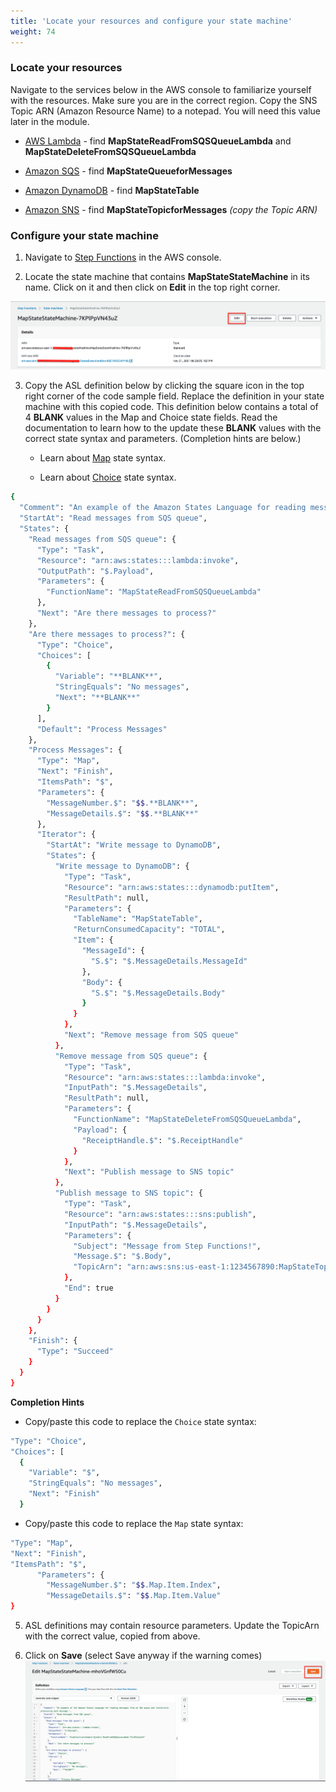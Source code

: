 ```yaml
---
title: 'Locate your resources and configure your state machine'
weight: 74
---
```


### Locate your resources

Navigate to the services below in the AWS console to familiarize yourself with the resources. Make sure you are in the correct region. Copy the SNS Topic ARN (Amazon Resource Name) to a notepad. You will need this value later in the module.

- [AWS Lambda](https://console.aws.amazon.com/lambda/home) - find **MapStateReadFromSQSQueueLambda** and **MapStateDeleteFromSQSQueueLambda**

- [Amazon SQS](https://console.aws.amazon.com/sqs/v2/home) - find **MapStateQueueforMessages**

- [Amazon DynamoDB](https://console.aws.amazon.com/dynamodbv2/home) - find **MapStateTable**

- [Amazon SNS](https://console.aws.amazon.com/sns/v3/home) - find **MapStateTopicforMessages** *(copy the Topic ARN)*

### Configure your state machine

1. Navigate to [Step Functions](https://console.aws.amazon.com/states/home) in the AWS console.

2. Locate the state machine that contains **MapStateStateMachine** in its name. Click on it and then click on **Edit** in the top right corner.

![EDIT](/static/img/module-5/map-state-definition-edit.png)

3. Copy the ASL definition below by clicking the square icon in the top right corner of the code sample field. Replace the definition in your state machine with this copied code. This definition below contains a total of 4 **BLANK** values in the Map and Choice state fields. Read the documentation to learn how to the update these **BLANK** values with the correct state syntax and parameters. (Completion hints are below.)

   - Learn about [Map](https://docs.aws.amazon.com/step-functions/latest/dg/amazon-states-language-map-state.html) state syntax.

   - Learn about [Choice](https://docs.aws.amazon.com/step-functions/latest/dg/amazon-states-language-choice-state.html) state syntax.

```bash
{
  "Comment": "An example of the Amazon States Language for reading messages from an SQS queue and iteratively processing each message.",
  "StartAt": "Read messages from SQS queue",
  "States": {
    "Read messages from SQS queue": {
      "Type": "Task",
      "Resource": "arn:aws:states:::lambda:invoke",
      "OutputPath": "$.Payload",
      "Parameters": {
        "FunctionName": "MapStateReadFromSQSQueueLambda"
      },
      "Next": "Are there messages to process?"
    },
    "Are there messages to process?": {
      "Type": "Choice",
      "Choices": [
        {
          "Variable": "**BLANK**",
          "StringEquals": "No messages",
          "Next": "**BLANK**"
        }
      ],
      "Default": "Process Messages"
    },
    "Process Messages": {
      "Type": "Map",
      "Next": "Finish",
      "ItemsPath": "$",
      "Parameters": {
        "MessageNumber.$": "$$.**BLANK**",
        "MessageDetails.$": "$$.**BLANK**"
      },
      "Iterator": {
        "StartAt": "Write message to DynamoDB",
        "States": {
          "Write message to DynamoDB": {
            "Type": "Task",
            "Resource": "arn:aws:states:::dynamodb:putItem",
            "ResultPath": null,
            "Parameters": {
              "TableName": "MapStateTable",
              "ReturnConsumedCapacity": "TOTAL",
              "Item": {
                "MessageId": {
                  "S.$": "$.MessageDetails.MessageId"
                },
                "Body": {
                  "S.$": "$.MessageDetails.Body"
                }
              }
            },
            "Next": "Remove message from SQS queue"
          },
          "Remove message from SQS queue": {
            "Type": "Task",
            "Resource": "arn:aws:states:::lambda:invoke",
            "InputPath": "$.MessageDetails",
            "ResultPath": null,
            "Parameters": {
              "FunctionName": "MapStateDeleteFromSQSQueueLambda",
              "Payload": {
                "ReceiptHandle.$": "$.ReceiptHandle"
              }
            },
            "Next": "Publish message to SNS topic"
          },
          "Publish message to SNS topic": {
            "Type": "Task",
            "Resource": "arn:aws:states:::sns:publish",
            "InputPath": "$.MessageDetails",
            "Parameters": {
              "Subject": "Message from Step Functions!",
              "Message.$": "$.Body",
              "TopicArn": "arn:aws:sns:us-east-1:1234567890:MapStateTopicforMessages"
            },
            "End": true
          }
        }
      }
    },
    "Finish": {
      "Type": "Succeed"
    }
  }
}
```

**Completion Hints**

- Copy/paste this code to replace the `Choice` state syntax:

```bash
"Type": "Choice",
"Choices": [
  {
    "Variable": "$",
    "StringEquals": "No messages",
    "Next": "Finish"
  }
```

- Copy/paste this code to replace the `Map` state syntax:

```bash
"Type": "Map",
"Next": "Finish",
"ItemsPath": "$",
      "Parameters": {
        "MessageNumber.$": "$$.Map.Item.Index",
        "MessageDetails.$": "$$.Map.Item.Value"
}
```

5. ASL definitions may contain resource parameters. Update the TopicArn with the correct value, copied from above.

6. Click on **Save** (select Save anyway if the warning comes)
   ![save](/static/img/module-5/map-state-definition.png)
